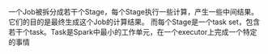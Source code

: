 一个Job被拆分成若干个Stage，每个Stage执行一些计算，产生一些中间结果。它们的目的是最终生成这个Job的计算结果。
而每个Stage是一个task set，包含若干个task。Task是Spark中最小的工作单元，在一个executor上完成一个特定的事情
